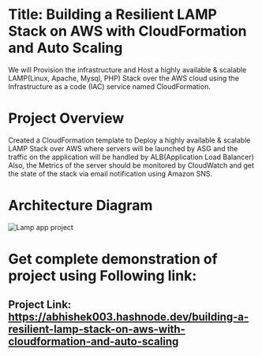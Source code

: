 # Title: Building a Resilient LAMP Stack on AWS with CloudFormation and Auto Scaling
We will Provision the infrastructure and Host a highly available & scalable LAMP(Linux, Apache, Mysql, PHP) Stack over the AWS cloud using the Infrastructure as a code (IAC) service named CloudFormation.

# Project Overview
Created a CloudFormation template to Deploy a highly available & scalable LAMP Stack over AWS where servers will be launched by ASG and the traffic on the application will be handled by ALB(Application Load Balancer)
Also, the Metrics of the server should be monitored by CloudWatch and get the state of the stack via email notification using Amazon SNS.

# Architecture Diagram
![Lamp app project](https://user-images.githubusercontent.com/64907977/231168131-0acfc972-951a-47ee-876f-b5d163d6e0ab.png)

# Get complete demonstration of project using Following link:

## Project Link: https://abhishek003.hashnode.dev/building-a-resilient-lamp-stack-on-aws-with-cloudformation-and-auto-scaling
